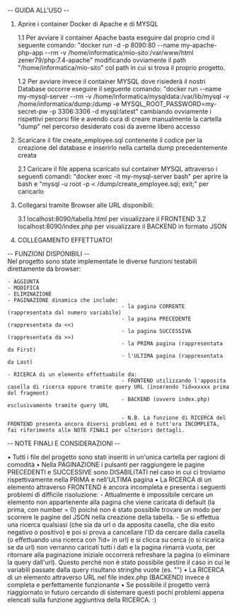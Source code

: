 -- GUIDA ALL'USO --
1. Aprire i container Docker di Apache e di MYSQL

    1.1 Per avviare il container Apache basta eseguire dal proprio cmd il seguente comando: "docker run -d -p 8090:80 --name my-apache-php-app --rm  -v /home/informatica/mio-sito:/var/www/html zener79/php:7.4-apache" modificando ovviamente il path "/home/informatica/mio-sito" col path in cui si trova il proprio progetto.

    1.2 Per avviare invece il container MYSQL dove risiederà il nostri Database occorre eseguire il seguente comando:
    "docker run --name my-mysql-server --rm -v /home/informatica/mysqldata:/var/lib/mysql -v /home/informatica/dump:/dump -e MYSQL_ROOT_PASSWORD=my-secret-pw -p 3306:3306 -d mysql:latest" cambiando ovviamente i rispettivi percorsi file e avendo cura di creare manualmente la cartella "dump" nel percorso desiderato così da averne libero accesso

2. Scaricare il file create_employee.sql contenente il codice per la creazione del database e inserirlo nella cartella dump precedentemente creata
    
    2.1 Caricare il file appena scaricato sul container MYSQL attraverso i seguenti comandi:
    "docker exec -it my-mysql-server bash" per aprire la bash e "mysql -u root -p < /dump/create_employee.sql; exit;" per caricarlo

3. Collegarsi tramite Browser alle URL disponibili:
    
    3.1 localhost:8090/tabella.html per visualizzare il FRONTEND
    3.2 localhost:8090/index.php per visualizzare il BACKEND in formato JSON

4. COLLEGAMENTO EFFETTUATO!

-- FUNZIONI DISPONIBILI --  
Nel progetto sono state implementate le diverse funzioni testabili direttamente da browser:

    - AGGIUNTA
    - MODIFICA
    - ELIMINAZIONE
    - PAGINAZIONE dinamica che include:
                                        - la pagina CORRENTE (rappresentata dal numero variabile)
                                        - la pagina PRECEDENTE (rappresentata da <<)
                                        - la pagina SUCCESSIVA (rappresentata da >>)
                                        - la PRIMA pagina (rappresentata da First)
                                        - l'ULTIMA pagina (rappresentata da Last)

    - RICERCA di un elemento effettuabile da:
                                        - FRONTEND utilizzando l'apposita casella di ricerca oppure tramite query URL (inserendo ?id=xxxxx prima del fragment)
                                        - BACKEND (ovvero index.php) esclusivamente tramite query URL

                                        - N.B. La funzione di RICERCA del FRONTEND presenta ancora diversi problemi ed è tutt'ora INCOMPLETA, fai riferimento alle NOTE FINALI per ulteriori dettagli.

-- NOTE FINALI E CONSIDERAZIONI --

• Tutti i file del progetto sono stati inseriti in un'unica cartella per ragioni di comodità
• Nella PAGINAZIONE i pulsanti per raggiungere le pagine PRECEDENTI e SUCCESSIVE sono DISABILITATI nel caso in cui ci troviamo rispettivamente nella PRIMA e nell'ULTIMA pagina
• La RICERCA di un elemento attraverso FRONTEND è ancora incompleta e presenta i seguenti problemi di difficile risoluzione:
    - Attualmente è impossibile cercare un elemento non appartenente alla pagina che viene caricata di default (la prima, con number = 0) poiché non è stato possibile trovare un modo per scorrere le pagine del JSON nella creazione della tabella.
    - Se si effettua una ricerca qualsiasi (che sia da url o da apposita casella, che dia esito negativo o positivo) e poi si prova a cancellare l'ID da cercare dalla casella (o effettuando una ricerca con ?id= in url) e si clicca su cerca (o si ricarica se da url) non verranno caricati tutti i dati e la pagina rimarrà vuota, per ritornare alla paginazione iniziale occorrerà refreshare la pagina (o eliminare la query dall'url). Questo perché non è stato possibile gestire il caso in cui le variabili passate dalla query risultano stringhe vuote (es. "")
• La RICERCA di un elemento attraverso URL nel file index.php (BACKEND) invece è completa e perfettamente funzionante
• Se possibile il progetto verrà riaggiornato in futuro cercando di sistemare questi pochi problemi appena elencati sulla funzione aggiuntiva della RICERCA. :)
